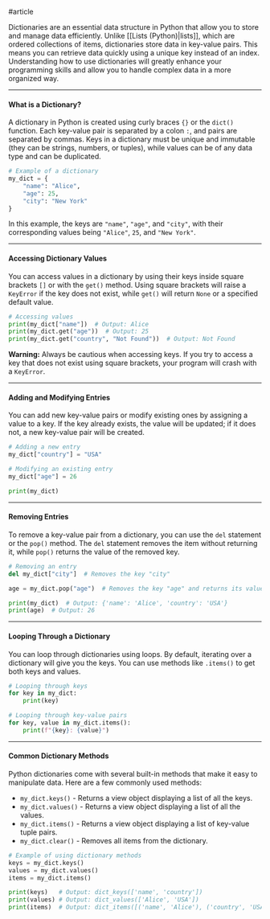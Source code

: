 #article

Dictionaries are an essential data structure in Python that allow you to store and manage data efficiently. Unlike [[Lists (Python)|lists]], which are ordered collections of items, dictionaries store data in key-value pairs. This means you can retrieve data quickly using a unique key instead of an index. Understanding how to use dictionaries will greatly enhance your programming skills and allow you to handle complex data in a more organized way.

---
#### What is a Dictionary?

A dictionary in Python is created using curly braces `{}` or the `dict()` function. Each key-value pair is separated by a colon `:`, and pairs are separated by commas. Keys in a dictionary must be unique and immutable (they can be strings, numbers, or tuples), while values can be of any data type and can be duplicated.

```python
# Example of a dictionary
my_dict = {
    "name": "Alice",
    "age": 25,
    "city": "New York"
}
```

In this example, the keys are `"name"`, `"age"`, and `"city"`, with their corresponding values being `"Alice"`, `25`, and `"New York"`.

---
#### Accessing Dictionary Values

You can access values in a dictionary by using their keys inside square brackets `[]` or with the `get()` method. Using square brackets will raise a `KeyError` if the key does not exist, while `get()` will return `None` or a specified default value.

```python
# Accessing values
print(my_dict["name"])  # Output: Alice
print(my_dict.get("age"))  # Output: 25
print(my_dict.get("country", "Not Found"))  # Output: Not Found
```

**Warning:** Always be cautious when accessing keys. If you try to access a key that does not exist using square brackets, your program will crash with a `KeyError`.

---
#### Adding and Modifying Entries

You can add new key-value pairs or modify existing ones by assigning a value to a key. If the key already exists, the value will be updated; if it does not, a new key-value pair will be created.

```python
# Adding a new entry
my_dict["country"] = "USA"

# Modifying an existing entry
my_dict["age"] = 26

print(my_dict)
```

---
#### Removing Entries

To remove a key-value pair from a dictionary, you can use the `del` statement or the `pop()` method. The `del` statement removes the item without returning it, while `pop()` returns the value of the removed key.

```python
# Removing an entry
del my_dict["city"]  # Removes the key "city"

age = my_dict.pop("age")  # Removes the key "age" and returns its value

print(my_dict)  # Output: {'name': 'Alice', 'country': 'USA'}
print(age)  # Output: 26
```

---
#### Looping Through a Dictionary

You can loop through dictionaries using loops. By default, iterating over a dictionary will give you the keys. You can use methods like `.items()` to get both keys and values.

```python
# Looping through keys
for key in my_dict:
    print(key)

# Looping through key-value pairs
for key, value in my_dict.items():
    print(f"{key}: {value}")
```

---
#### Common Dictionary Methods

Python dictionaries come with several built-in methods that make it easy to manipulate data. Here are a few commonly used methods:

- `my_dict.keys()` - Returns a view object displaying a list of all the keys.
- `my_dict.values()` - Returns a view object displaying a list of all the values.
- `my_dict.items()` - Returns a view object displaying a list of key-value tuple pairs.
- `my_dict.clear()` - Removes all items from the dictionary.

```python
# Example of using dictionary methods
keys = my_dict.keys()
values = my_dict.values()
items = my_dict.items()

print(keys)   # Output: dict_keys(['name', 'country'])
print(values) # Output: dict_values(['Alice', 'USA'])
print(items)  # Output: dict_items([('name', 'Alice'), ('country', 'USA')])
```
